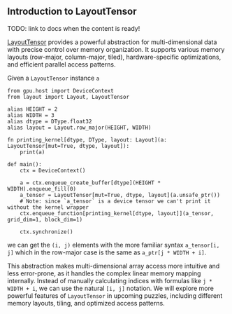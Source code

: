 ## Introduction to LayoutTensor

TODO: link to docs when the content is ready!

[LayoutTensor](https://docs.modular.com/mojo/stdlib/layout/layout_tensor/LayoutTensor/) provides a powerful abstraction for multi-dimensional data with precise control over memory organization. It supports various memory layouts (row-major, column-major, tiled), hardware-specific optimizations, and efficient parallel access patterns.

Given a `LayoutTensor` instance `a`

```mojo
from gpu.host import DeviceContext
from layout import Layout, LayoutTensor

alias HEIGHT = 2
alias WIDTH = 3
alias dtype = DType.float32
alias layout = Layout.row_major(HEIGHT, WIDTH)

fn printing_kernel[dtype, DType, layout: Layout](a: LayoutTensor[mut=True, dtype, layout]):
    print(a)

def main():
    ctx = DeviceContext()

    a = ctx.enqueue_create_buffer[dtype](HEIGHT * WIDTH).enqueue_fill(0)
    a_tensor = LayoutTensor[mut=True, dtype, layout](a.unsafe_ptr())
    # Note: since `a_tensor` is a device tensor we can't print it without the kernel wrapper
    ctx.enqueue_function[printing_kernel[dtype, layout]](a_tensor, grid_dim=1, block_dim=1)

    ctx.synchronize()
```

we can get the `(i, j)` elements with the more familiar syntax `a_tensor[i, j]` which in the row-major case is the same as `a_ptr[j * WIDTH + i]`.

This abstraction makes multi-dimensional array access more intuitive and less error-prone, as it handles the complex linear memory mapping internally. Instead of manually calculating indices with formulas like `j * WIDTH + i`, we can use the natural `[i, j]` notation. We will explore more powerful features of `LayoutTensor` in upcoming puzzles, including different memory layouts, tiling, and optimized access patterns.
